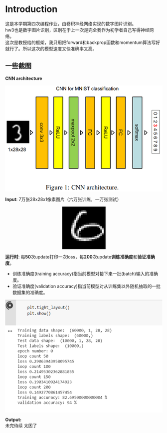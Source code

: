 # Introduction
这是本学期第四次编程作业，由卷积神经网络实现的数字图片识别。  
hw3也是数字图片识别，区别在于上一次是完全我作为初学者自己写得神经网络。  
这次是教授给的框架，我只用把forward和backprop函数和momentum算法写好就行了。所以这次的模型速度又快准确率又高。  

## 一些截图  
**CNN architecture**  
<div  align="center">    
    <img src="./CNN-architecture.png" alt="CNN architecture" align=center />
</div>  

**Input**: 7万张28x28x1像素图片（六万张训练，一万张测试）  
<div  align="center">  
    <img src="./input_sample.png" alt="input image" align=center />
</div>  

**运行时**: 每**50**次update打印一次loss，每**200**次update**训练准确度**和**验证准确度**。  
* 训练准确度(training accuracy)指当前模型对接下来一批(batch)输入的准确度。  
* 验证准确度(validation accuracy)指当前模型对从训练集以外随机抽取的一批数据集的准确度。  

<div  align="center">  
    <img src="./运行时截图1.png" alt="运行时截图1" align=center />
</div>  

**Output:**  
未完待续 太困了